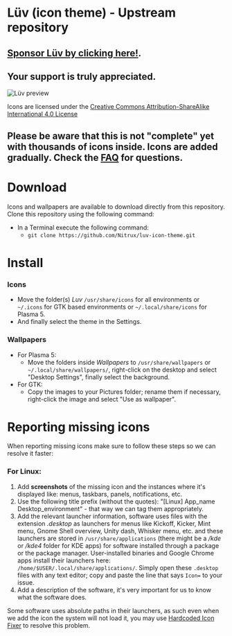 Lüv (icon theme) - Upstream repository
==============

## [Sponsor Lüv by clicking here!](https://nxos.org/#sponsor).
## Your support is truly appreciated.


![Lüv preview](https://i.imgur.com/RojjKDZ.png " Lüv is the spiritual successor to Flattr, a flat but complex icon theme for freedesktop environments. ")

Icons are licensed under the [Creative Commons Attribution-ShareAlike International 4.0 License](https://creativecommons.org/licenses/by-sa/4.0/)

## Please be aware that this is not "complete" yet with thousands of icons inside. Icons are added gradually. Check the [FAQ](https://github.com/NitruxSA/luv-icon-theme/wiki/L%C3%BCv-FAQ) for questions.


Download
========

Icons and wallpapers are available to download directly from this repository. Clone this repository using the following command:

* In a Terminal execute the following command: 
  * `git clone https://github.com/Nitrux/luv-icon-theme.git`

Install
========

### Icons

* Move the folder(s) *Luv* `/usr/share/icons` for all environments or `~/.icons` for GTK based environments or `~/.local/share/icons` for Plasma 5.
* And finally select the theme in the Settings.

### Wallpapers

* For Plasma 5:
    * Move the folders inside *Wallpapers* to `/usr/share/wallpapers` or `~/.local/share/wallpapers/`, right-click on the desktop and select "Desktop Settings", finally select the background.
* For GTK:
    * Copy the images to your Pictures folder; rename them if necessary, right-click the image and select "Use as wallpaper".


Reporting missing icons
========

When reporting missing icons make sure to follow these steps so we can resolve it faster:

### For Linux:

1. Add **screenshots** of the missing icon and the instances where it's displayed like: menus, taskbars, panels, notifications, etc.
2. Use the following title prefix (without the quotes): "[Linux] App_name Desktop_environment" - that way we can tag them appropriately.
3. Add the relevant launcher information, software uses files with the extension *.desktop* as launchers for menus like Kickoff, Kicker, Mint menu, Gnome Shell overview, Unity dash, Whisker menu, etc. and these launchers are stored in `/usr/share/applications` (there might be a */kde* or */kde4* folder for KDE apps) for software installed through a package or the package manager. User-installed binaries and Google Chrome apps install their launchers here: `/home/$USER/.local/share/applications/`. Simply open these `.desktop` files with any text editor; copy and paste the line that says `Icon=` to your issue.
4. Add a description of the software, it's very important for us to know what the software does.

Some software uses absolute paths in their launchers, as such even when we add the icon the system will not load it, you may use [Hardcoded Icon Fixer](https://github.com/Foggalong/hardcode-fixer) to resolve this problem.
